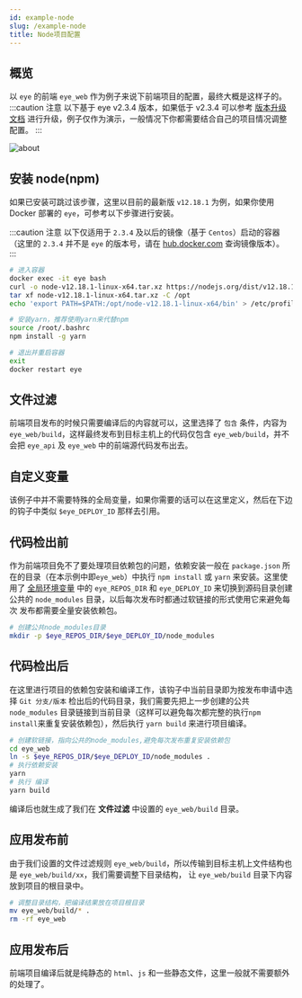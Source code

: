 ```yaml
---
id: example-node
slug: /example-node
title: Node项目配置
---
```


## 概览
以 `eye` 的前端 `eye_web` 作为例子来说下前端项目的配置，最终大概是这样子的。
:::caution 注意
以下基于 eye v2.3.4 版本，如果低于 v2.3.4 可以参考 [版本升级文档](/docs/update-version/) 进行升级，例子仅作为演示，一般情况下你都需要结合自己的项目情况调整配置。
:::

![about](https://cdn.icl.site/v2/example-node-1.png)

## 安装 node(npm)
如果已安装可跳过该步骤，这里以目前的最新版 `v12.18.1` 为例，如果你使用 Docker 部署的 `eye`，可参考以下步骤进行安装。

:::caution 注意
以下仅适用于 `2.3.4` 及以后的镜像（基于 `Centos`）启动的容器（这里的 `2.3.4` 并不是 `eye` 的版本号，请在 [hub.docker.com](https://hub.docker.com/r/xqk/eye/tags) 查询镜像版本）。
:::

```bash
# 进入容器
docker exec -it eye bash
curl -o node-v12.18.1-linux-x64.tar.xz https://nodejs.org/dist/v12.18.1/node-v12.18.1-linux-x64.tar.xz
tar xf node-v12.18.1-linux-x64.tar.xz -C /opt
echo 'export PATH=$PATH:/opt/node-v12.18.1-linux-x64/bin' > /etc/profile.d/node.sh

# 安装yarn，推荐使用yarn来代替npm
source /root/.bashrc
npm install -g yarn

# 退出并重启容器
exit
docker restart eye
```

## 文件过滤
前端项目发布的时候只需要编译后的内容就可以，这里选择了 `包含` 条件，内容为 `eye_web/build`，这样最终发布到目标主机上的代码仅包含
`eye_web/build`，并不会把 `eye_api` 及 `eye_web` 中的前端源代码发布出去。

## 自定义变量
该例子中并不需要特殊的全局变量，如果你需要的话可以在这里定义，然后在下边的钩子中类似 `$eye_DEPLOY_ID` 那样去引用。

## 代码检出前
作为前端项目免不了要处理项目依赖包的问题，依赖安装一般在 `package.json` 所在的目录（在本示例中即`eye_web`）中执行 `npm install`
或 `yarn` 来安装。这里使用了 [全局环境变量](/docs/deploy-config#global-env) 中的
`eye_REPOS_DIR` 和 `eye_DEPLOY_ID` 来切换到源码目录创建公共的 `node_modules` 目录，以后每次发布时都通过软链接的形式使用它来避免每次
发布都需要全量安装依赖包。
```bash
# 创建公共node_modules目录
mkdir -p $eye_REPOS_DIR/$eye_DEPLOY_ID/node_modules
```

## 代码检出后
在这里进行项目的依赖包安装和编译工作，该钩子中当前目录即为按发布申请中选择 `Git 分支/版本` 检出后的代码目录，我们需要先把上一步创建的公共 `node_modules`
目录链接到当前目录（这样可以避免每次都完整的执行`npm install`来重复安装依赖包），然后执行 `yarn build` 来进行项目编译。
```bash
# 创建软链接，指向公共的node_modules,避免每次发布重复安装依赖包
cd eye_web
ln -s $eye_REPOS_DIR/$eye_DEPLOY_ID/node_modules .
# 执行依赖安装
yarn
# 执行 编译
yarn build
```
编译后也就生成了我们在 **文件过滤** 中设置的 `eye_web/build` 目录。

## 应用发布前
由于我们设置的文件过滤规则 `eye_web/build`，所以传输到目标主机上文件结构也是 `eye_web/build/xx`，我们需要调整下目录结构，
让 `eye_web/build` 目录下内容放到项目的根目录中。
```bash
# 调整目录结构，把编译结果放在项目根目录
mv eye_web/build/* .
rm -rf eye_web
```

## 应用发布后
前端项目编译后就是纯静态的 `html`、`js` 和一些静态文件，这里一般就不需要额外的处理了。

